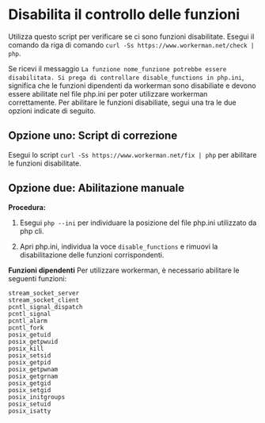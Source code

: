# Disabilita il controllo delle funzioni

Utilizza questo script per verificare se ci sono funzioni disabilitate. Esegui il comando da riga di comando ```curl -Ss https://www.workerman.net/check | php```.

Se ricevi il messaggio ```La funzione nome_funzione potrebbe essere disabilitata. Si prega di controllare disable_functions in php.ini```, significa che le funzioni dipendenti da workerman sono disabiliate e devono essere abilitate nel file php.ini per poter utilizzare workerman correttamente.
Per abilitare le funzioni disabiliate, segui una tra le due opzioni indicate di seguito.

## Opzione uno: Script di correzione

Esegui lo script `curl -Ss https://www.workerman.net/fix | php` per abilitare le funzioni disabilitate.

## Opzione due: Abilitazione manuale

**Procedura:**

1. Esegui `php --ini` per individuare la posizione del file php.ini utilizzato da php cli.

2. Apri php.ini, individua la voce `disable_functions` e rimuovi la disabilitazione delle funzioni corrispondenti.

**Funzioni dipendenti**
Per utilizzare workerman, è necessario abilitare le seguenti funzioni:
``` 
stream_socket_server
stream_socket_client
pcntl_signal_dispatch
pcntl_signal
pcntl_alarm
pcntl_fork
posix_getuid
posix_getpwuid
posix_kill
posix_setsid
posix_getpid
posix_getpwnam
posix_getgrnam
posix_getgid
posix_setgid
posix_initgroups
posix_setuid
posix_isatty
```
